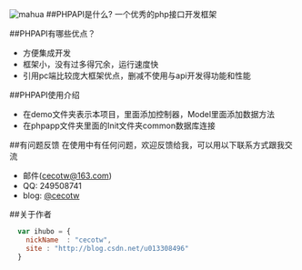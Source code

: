 ![mahua](https://avatars2.githubusercontent.com/u/7490236?v=3&s=460)
##PHPAPI是什么?
一个优秀的php接口开发框架


##PHPAPI有哪些优点？

* 方便集成开发
* 框架小，没有过多得冗余，运行速度快
* 引用pc端比较庞大框架优点，删减不使用与api开发得功能和性能


##PHPAPI使用介绍

* 在demo文件夹表示本项目，里面添加控制器，Model里面添加数据方法
* 在phpapp文件夹里面的Init文件夹common数据库连接

##有问题反馈
在使用中有任何问题，欢迎反馈给我，可以用以下联系方式跟我交流

* 邮件(cecotw@163.com)
* QQ: 249508741
* blog: [@cecotw](http://blog.csdn.net/u013308496)

##关于作者

```javascript
  var ihubo = {
    nickName  : "cecotw",
    site : "http://blog.csdn.net/u013308496"
  }
```